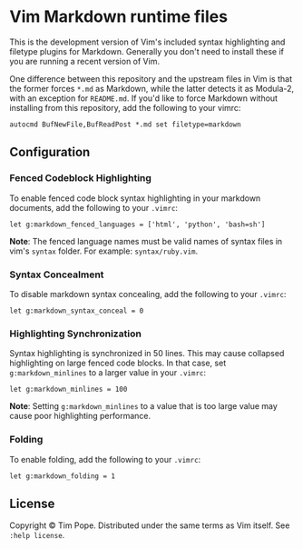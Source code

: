 # Vim Markdown runtime files

This is the development version of Vim's included syntax highlighting and
filetype plugins for Markdown.  Generally you don't need to install these if
you are running a recent version of Vim.

One difference between this repository and the upstream files in Vim is that
the former forces `*.md` as Markdown, while the latter detects it as Modula-2,
with an exception for `README.md`.  If you'd like to force Markdown without
installing from this repository, add the following to your vimrc:

    autocmd BufNewFile,BufReadPost *.md set filetype=markdown

## Configuration

### Fenced Codeblock Highlighting

To enable fenced code block syntax highlighting in your markdown
documents, add the following to your `.vimrc`:

    let g:markdown_fenced_languages = ['html', 'python', 'bash=sh']

**Note**: The fenced language names must be valid names of syntax files in vim's `syntax` folder. For example: `syntax/ruby.vim`.

### Syntax Concealment

To disable markdown syntax concealing, add the following to your `.vimrc`:

    let g:markdown_syntax_conceal = 0

### Highlighting Synchronization

Syntax highlighting is synchronized in 50 lines. This may cause collapsed
highlighting on large fenced code blocks.
In that case, set `g:markdown_minlines` to a larger value in your `.vimrc`:

    let g:markdown_minlines = 100

**Note**: Setting `g:markdown_minlines` to a value that is too large value may cause poor highlighting performance.

### Folding

To enable folding, add the following to your `.vimrc`:

    let g:markdown_folding = 1

## License

Copyright © Tim Pope.  Distributed under the same terms as Vim itself.
See `:help license`.
